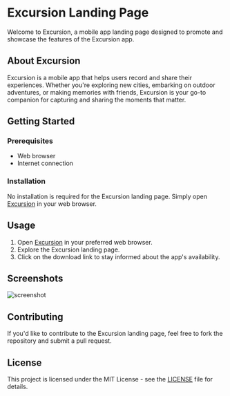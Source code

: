 # Excursion Landing Page

Welcome to Excursion, a mobile app landing page designed to promote and showcase the features of the Excursion app.

## About Excursion

Excursion is a mobile app that helps users record and share their experiences. Whether you're exploring new cities, embarking on outdoor adventures, or making memories with friends, Excursion is your go-to companion for capturing and sharing the moments that matter.

## Getting Started

### Prerequisites

- Web browser
- Internet connection

### Installation

No installation is required for the Excursion landing page. Simply open [Excursion](http://brantley-krystal.github.io/excursion) in your web browser.

## Usage

1. Open [Excursion](http://brantley-krystal.github.io/excursion) in your preferred web browser.
2. Explore the Excursion landing page.
3. Click on the download link to stay informed about the app's availability.

## Screenshots

![screenshot](https://github.com/brantley-krystal/excursion/assets/138037643/fff9cc9c-73c9-419d-9da1-2e00e0cc187d)

## Contributing

If you'd like to contribute to the Excursion landing page, feel free to fork the repository and submit a pull request.

## License

This project is licensed under the MIT License - see the [LICENSE](LICENSE) file for details.
